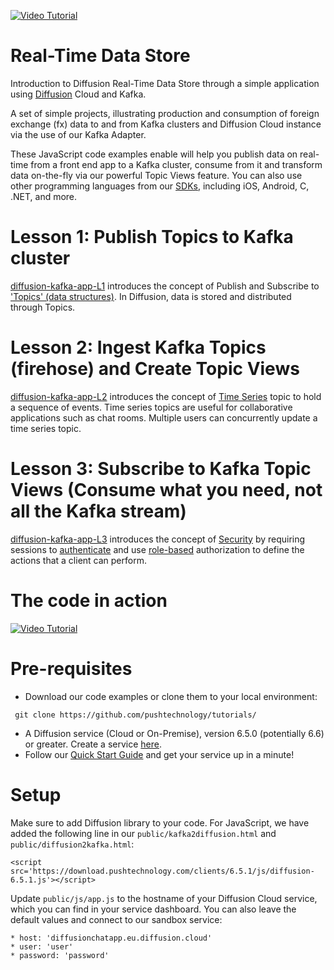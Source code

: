 [![Video Tutorial](https://github.com/pushtechnology/tutorials/blob/master/messaging/video.png)](https://www.pushtechnology.com/blog/how-to-build-a-real-time-messaging-app-using-diffusion/)
# Real-Time Data Store

Introduction to Diffusion Real-Time Data Store through a simple application using [Diffusion](https://www.pushtechnology.com/product-overview) Cloud and Kafka.

A set of simple projects, illustrating production and consumption of foreign exchange (fx) data to and from Kafka clusters and Diffusion Cloud instance via the use of our Kafka Adapter.

These JavaScript code examples enable will help you publish data on real-time from a front end app to a Kafka cluster, consume from it and transform data on-the-fly via our powerful Topic Views feature. You can also use other programming languages from our [SDKs](https://docs.pushtechnology.com/#sdks), including iOS, Android, C, .NET, and more. 

# Lesson 1: Publish Topics to Kafka cluster
[diffusion-kafka-app-L1](https://github.com/pushtechnology/tutorials/tree/master/messaging/diffusion-msg-app-L1) introduces the concept of Publish and Subscribe to ['Topics' (data structures)](https://docs.pushtechnology.com/docs/6.5.1/manual/html/introduction/overview/topics_data.html). In Diffusion, data is stored and distributed through Topics.

# Lesson 2: Ingest Kafka Topics (firehose) and Create Topic Views
[diffusion-kafka-app-L2](https://github.com/pushtechnology/tutorials/tree/master/messaging/diffusion-msg-app-L2) introduces the concept of [Time Series](https://docs.pushtechnology.com/docs/6.5.1/manual/html/designguide/data/topics/timeseries_topics.html) topic to hold a sequence of events. Time series topics are useful for collaborative applications such as chat rooms. Multiple users can concurrently update a time series topic.

# Lesson 3: Subscribe to Kafka Topic Views (Consume what you need, not all the Kafka stream)
[diffusion-kafka-app-L3](https://github.com/pushtechnology/tutorials/tree/master/messaging/diffusion-msg-app-L3) introduces the concept of [Security](https://docs.pushtechnology.com/docs/6.5.1/manual/html/designguide/security/c_security.html) by requiring sessions to [authenticate](https://docs.pushtechnology.com/docs/6.5.1/manual/html/designguide/security/useraccess/atn_model.html) and use [role-based](https://docs.pushtechnology.com/docs/6.5.1/manual/html/designguide/security/roles_permissions.html) authorization to define the actions that a client can perform.

# The code in action
[![Video Tutorial](https://github.com/pushtechnology/tutorials/blob/master/messaging/diffusion-msg-app-L1/code-example.png)](https://youtu.be/tTx8q4oPx7E?t=336)

# Pre-requisites

*  Download our code examples or clone them to your local environment:
```
 git clone https://github.com/pushtechnology/tutorials/
```
* A Diffusion service (Cloud or On-Premise), version 6.5.0 (potentially 6.6) or greater. Create a service [here](https://management.ad.diffusion.cloud/).
* Follow our [Quick Start Guide](https://docs.pushtechnology.com/quickstart/#diffusion-cloud-quick-start) and get your service up in a minute!

# Setup

Make sure to add Diffusion library to your code. For JavaScript, we have added the following line in our `public/kafka2diffusion.html` and `public/diffusion2kafka.html`:
```
<script src='https://download.pushtechnology.com/clients/6.5.1/js/diffusion-6.5.1.js'></script>
```
Update `public/js/app.js` to the hostname of your Diffusion Cloud service, which you can find in your service dashboard.
You can also leave the default values and connect to our sandbox service:
```
* host: 'diffusionchatapp.eu.diffusion.cloud'
* user: 'user'
* password: 'password'
```
